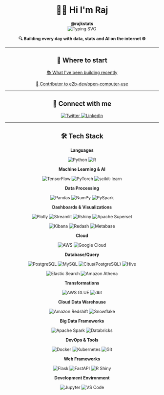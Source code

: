 # <div align="center">👨‍💻 Hi I'm Raj</div>
<div align="center"><strong>@rajkstats</strong></div>

<div align="center">
  <img src="https://readme-typing-svg.herokuapp.com?font=Fira+Code&pause=1000&color=2E9FD1&center=true&vCenter=true&width=435&lines=Statistician;Data+Scientist;Machine+Learning+Engineer;AI+Engineer;Educator" alt="Typing SVG" />
</div>

<p align="center">
  <strong>🔍 Building every day with data, stats and AI on the internet 🌐</strong>
</p>

---

<h2 align="center">🚀 Where to start</h2>

<p align="center">
  <a href="https://github.com/rajkstats?tab=repositories">📚 What I've been building recently</a>
</p>

<p align="center">
  <a href="https://github.com/e2b-dev/open-computer-use/pulls">🤝 Contributor to e2b-dev/open-computer-use</a>
</p>

---

<h2 align="center">🔗 Connect with me</h2>

<p align="center">
  <a href="https://x.com/rajkstats" target="_blank">
    <img src="https://img.shields.io/badge/Twitter-1DA1F2?style=for-the-badge&logo=twitter&logoColor=white" alt="Twitter">
  </a>
  <a href="https://www.linkedin.com/in/rajkstats/" target="_blank">
    <img src="https://img.shields.io/badge/LinkedIn-0077B5?style=for-the-badge&logo=linkedin&logoColor=white" alt="LinkedIn">
  </a>
</p>

---

<h2 align="center">🛠️ Tech Stack</h2>

<p align="center"><strong>Languages</strong></p>
<p align="center">
  <img src="https://img.shields.io/badge/Python-3776AB?style=for-the-badge&logo=python&logoColor=white" alt="Python">
  <img src="https://img.shields.io/badge/R-276DC3?style=for-the-badge&logo=r&logoColor=white" alt="R">
</p>

<p align="center"><strong>Machine Learning & AI</strong></p>
<p align="center">
  <img src="https://img.shields.io/badge/TensorFlow-FF6F00?style=for-the-badge&logo=tensorflow&logoColor=white" alt="TensorFlow">
  <img src="https://img.shields.io/badge/PyTorch-EE4C2C?style=for-the-badge&logo=pytorch&logoColor=white" alt="PyTorch">
  <img src="https://img.shields.io/badge/scikit_learn-F7931E?style=for-the-badge&logo=scikit-learn&logoColor=white" alt="scikit-learn">
</p>

<p align="center"><strong>Data Processing</strong></p>
<p align="center">
  <img src="https://img.shields.io/badge/Pandas-2C2D72?style=for-the-badge&logo=pandas&logoColor=white" alt="Pandas">
  <img src="https://img.shields.io/badge/Numpy-777BB4?style=for-the-badge&logo=numpy&logoColor=white" alt="NumPy">
  <img src="https://img.shields.io/badge/PySpark-E25A1C?style=for-the-badge&logo=apache-spark&logoColor=white" alt="PySpark">
</p>

<p align="center"><strong>Dashboards & Visualizations</strong></p>
<p align="center">
  <img src="https://img.shields.io/badge/Plotly-239120?style=for-the-badge&logo=plotly&logoColor=white" alt="Plotly">
  <img src="https://img.shields.io/badge/Streamlit-FF4B4B?style=for-the-badge&logo=Streamlit&logoColor=white" alt="Streamlit">
  <img src="https://img.shields.io/badge/Rshiny-02569B?style=for-the-badge&logo=r&logoColor=white" alt="Rshiny">
  <img src="https://img.shields.io/badge/Apache_Superset-00D1B2?style=for-the-badge&logo=apache&logoColor=white" alt="Apache Superset">
</p>
<p align="center">
  <img src="https://img.shields.io/badge/Kibana-005571?style=for-the-badge&logo=kibana&logoColor=white" alt="Kibana">
  <img src="https://img.shields.io/badge/Redash-FF6B6B?style=for-the-badge&logo=redash&logoColor=white" alt="Redash">
  <img src="https://img.shields.io/badge/Metabase-509EE3?style=for-the-badge&logo=metabase&logoColor=white" alt="Metabase">
</p>

<p align="center"><strong>Cloud</strong></p>
<p align="center">
  <img src="https://img.shields.io/badge/AWS-232F3E?style=for-the-badge&logo=amazon-aws&logoColor=white" alt="AWS">
  <img src="https://img.shields.io/badge/Google_Cloud-4285F4?style=for-the-badge&logo=google-cloud&logoColor=white" alt="Google Cloud">
</p>

<p align="center"><strong>Database/Query</strong></p>
<p align="center">
  <img src="https://img.shields.io/badge/PostgreSQL-316192?style=for-the-badge&logo=postgresql&logoColor=white" alt="PostgreSQL">
  <img src="https://img.shields.io/badge/MySQL-4479A1?style=for-the-badge&logo=mysql&logoColor=white" alt="MySQL">
  <img src="https://img.shields.io/badge/Citus-316192?style=for-the-badge&logo=postgresql&logoColor=white" alt="Citus(PostgreSQL)">
  <img src="https://img.shields.io/badge/Hive-FDEE21?style=for-the-badge&logo=apache-hive&logoColor=black" alt="Hive">
</p>
<p align="center">
  <img src="https://img.shields.io/badge/Elastic_Search-005571?style=for-the-badge&logo=elasticsearch&logoColor=white" alt="Elastic Search">
  <img src="https://img.shields.io/badge/Amazon_Athena-232F3E?style=for-the-badge&logo=amazon-aws&logoColor=white" alt="Amazon Athena">
</p>

<p align="center"><strong>Transformations</strong></p>
<p align="center">
  <img src="https://img.shields.io/badge/AWS_GLUE-232F3E?style=for-the-badge&logo=amazon-aws&logoColor=white" alt="AWS GLUE">
  <img src="https://img.shields.io/badge/dbt-FF694B?style=for-the-badge&logo=dbt&logoColor=white" alt="dbt">
</p>

<p align="center"><strong>Cloud Data Warehouse</strong></p>
<p align="center">
  <img src="https://img.shields.io/badge/Amazon_Redshift-232F3E?style=for-the-badge&logo=amazon-aws&logoColor=white" alt="Amazon Redshift">
  <img src="https://img.shields.io/badge/Snowflake-29B5E8?style=for-the-badge&logo=snowflake&logoColor=white" alt="Snowflake">
</p>

<p align="center"><strong>Big Data Frameworks</strong></p>
<p align="center">
  <img src="https://img.shields.io/badge/Apache_Spark-E25A1C?style=for-the-badge&logo=apache-spark&logoColor=white" alt="Apache Spark">
  <img src="https://img.shields.io/badge/Databricks-FF3621?style=for-the-badge&logo=databricks&logoColor=white" alt="Databricks">
</p>

<p align="center"><strong>DevOps & Tools</strong></p>
<p align="center">
  <img src="https://img.shields.io/badge/Docker-2CA5E0?style=for-the-badge&logo=docker&logoColor=white" alt="Docker">
  <img src="https://img.shields.io/badge/Kubernetes-326CE5?style=for-the-badge&logo=kubernetes&logoColor=white" alt="Kubernetes">
  <img src="https://img.shields.io/badge/Git-F05032?style=for-the-badge&logo=git&logoColor=white" alt="Git">
</p>

<p align="center"><strong>Web Frameworks</strong></p>
<p align="center">
  <img src="https://img.shields.io/badge/Flask-000000?style=for-the-badge&logo=flask&logoColor=white" alt="Flask">
  <img src="https://img.shields.io/badge/FastAPI-009688?style=for-the-badge&logo=fastapi&logoColor=white" alt="FastAPI">
  <img src="https://img.shields.io/badge/R_Shiny-02569B?style=for-the-badge&logo=r&logoColor=white" alt="R Shiny">
</p>

<p align="center"><strong>Development Environment</strong></p>
<p align="center">
  <img src="https://img.shields.io/badge/Jupyter-F37626?style=for-the-badge&logo=jupyter&logoColor=white" alt="Jupyter">
  <img src="https://img.shields.io/badge/VS_Code-007ACC?style=for-the-badge&logo=visual-studio-code&logoColor=white" alt="VS Code">
</p>
